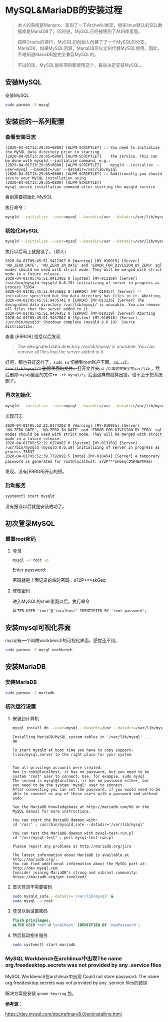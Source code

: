 # MySQL&MariaDB的安装过程

> 本人的系统是Manjaro，查询了一下Archwiki发现，很多linux默认的SQL数据库是MariaDB了。同时说，MySQL已经被移到了AUR库里面。
>
> 按照Oracle的德行，MySQL的创始人创建了了一个MySQL的分支，MariaDB，如果MySQL闭源，MariaDB可以立刻代替MySQL使用。因此，不难知道MariaDB是完全兼容MySQL的。
>
> 不过的话，MySQL很多项目都使用这个，最后决定安装MySQL。

## 安装MySQL

安装MySQL

```bash
sudo pacman -S mysql
```

## 安装后的一系列配置

### 查看安装日志

```
[2020-04-01T13:29:05+0800] [ALPM-SCRIPTLET] :: You need to initialize the MySQL data directory prior to starting
[2020-04-01T13:29:05+0800] [ALPM-SCRIPTLET]    the service. This can be done with mysqld --initialize command, e.g.:
[2020-04-01T13:29:05+0800] [ALPM-SCRIPTLET]    mysqld --initialize --user=mysql --basedir=/usr --datadir=/var/lib/mysql
[2020-04-01T13:29:05+0800] [ALPM-SCRIPTLET] :: Additionally you should secure your MySQL installation using
[2020-04-01T13:29:05+0800] [ALPM-SCRIPTLET]    mysql_secure_installation command after starting the mysqld service

```

看到需要初始化 MySQL

执行命令：

```bash
mysqld --initialize --user=mysql --basedir=/usr --datadir=/var/lib/mysql
```

### 初始化MySQL

```bash
mysqld --initialize --user=mysql --basedir=/usr --datadir=/var/lib/mysql
```

执行以后马上就报错了。（烦人）

```
2020-04-01T05:45:51.941236Z 0 [Warning] [MY-010915] [Server] 'NO_ZERO_DATE', 'NO_ZERO_IN_DATE' and 'ERROR_FOR_DIVISION_BY_ZERO' sql modes should be used with strict mode. They will be merged with strict mode in a future release.
2020-04-01T05:45:51.941340Z 0 [System] [MY-013169] [Server] /usr/bin/mysqld (mysqld 8.0.19) initializing of server in progress as process 75054
2020-04-01T05:45:51.943568Z 0 [ERROR] [MY-010457] [Server] --initialize specified but the data directory has files in it. Aborting.
2020-04-01T05:45:51.943574Z 0 [ERROR] [MY-013236] [Server] The designated data directory /var/lib/mysql/ is unusable. You can remove all files that the server added to it.
2020-04-01T05:45:51.943645Z 0 [ERROR] [MY-010119] [Server] Aborting
2020-04-01T05:45:51.943786Z 0 [System] [MY-010910] [Server] /usr/bin/mysqld: Shutdown complete (mysqld 8.0.19)  Source distribution.

```

查看 [ERROR] 信息以后发现

> The designated data directory /var/lib/mysql/ is unusable. You can remove all files that the server added to it.

好吧，那也只好这样了。`sudo su` 切换到root账户下面。~~`rm -rf /var/lib/mysql/*` 删除里面的文件。~~打开文件夹`cd /后面这样安全写var/lib` ，然后删除mysql里面的文件`rm -rf mysql/*`。后面这样做就算出错，也不至于把系统删了。

### 再次初始化

```bash
mysqld --initialize --user=mysql --basedir=/usr --datadir=/var/lib/mysql
```

出现日志

```
2020-04-01T05:52:22.017420Z 0 [Warning] [MY-010915] [Server] 'NO_ZERO_DATE', 'NO_ZERO_IN_DATE' and 'ERROR_FOR_DIVISION_BY_ZERO' sql modes should be used with strict mode. They will be merged with strict mode in a future release.
2020-04-01T05:52:22.017498Z 0 [System] [MY-013169] [Server] /usr/bin/mysqld (mysqld 8.0.19) initializing of server in progress as process 75837
2020-04-01T05:52:39.779289Z 5 [Note] [MY-010454] [Server] A temporary password is generated for root@localhost: s?2P***skGeq(这是临时密码)
```

发现，没有[ERROR]开心的很。

### 启动服务

```bash
systemctl start mysqld
```

没有报错以后就是安装成功了。

## 初次登录MySQL

### 重置root密码

1. 登录

   ```bash
   mysql -u root -p
   ```

   Enter password: 

   密码就是上面记录的临时密码：s?2P***skGeq

2. 修改密码

   进入MySQL的shell里面以后，执行命令

   ```mysql
   ALTER USER 'root'@'localhost' IDENTIFIED BY 'root-password';
   ```

## 安装mysql可视化界面

mysql有一个叫做workbench的可视化界面，感觉还不错。

```bash
sudo pacman -S mysql-workbench
```

## 安装MariaDB

### 安装MariaDB

```bash
sudo pacman -S mariadb
```

### 初次运行设置

1. 安装到计算机

    ```bash
    mysql_install_db --user=mysql --basedir=/usr --datadir=/var/lib/mysql
    ```

    ```
    Installing MariaDB/MySQL system tables in '/var/lib/mysql' ...
    OK
    
    To start mysqld at boot time you have to copy support-files/mysql.server to the right place for your system
    
    
    Two all-privilege accounts were created.
    One is root@localhost, it has no password, but you need to be system 'root' user to connect. Use, for example, sudo mysql
    The second is mysql@localhost, it has no password either, but
    you need to be the system 'mysql' user to connect.
    After connecting you can set the password, if you would need to be
    able to connect as any of these users with a password and without sudo
    
    See the MariaDB Knowledgebase at http://mariadb.com/kb or the
    MySQL manual for more instructions.
    
    You can start the MariaDB daemon with:
    cd '/usr' ; /usr/bin/mysqld_safe --datadir='/var/lib/mysql'
    
    You can test the MariaDB daemon with mysql-test-run.pl
    cd '/usr/mysql-test' ; perl mysql-test-run.pl
    
    Please report any problems at http://mariadb.org/jira
    
    The latest information about MariaDB is available at http://mariadb.org/.
    You can find additional information about the MySQL part at:
    http://dev.mysql.com
    Consider joining MariaDB's strong and vibrant community:
    https://mariadb.org/get-involved/
    ```

2. 首次登录不需要密码

   ```bash
   sudo mysqld_safe --datadir='/var/lib/mysql' &
   sudo mysql -u root
   ```

3. 登录以后设置密码

   ```SQL
   flush privileges;
   ALTER USER'root'@'localhost' IDENTIFIED BY 'newPassword'; 
   ```

4. 然后启动相关服务

   ```bash
   sudo systemctl start mariadb
   ```


### MySQL Workbench在archlinux中出现The name org.freedesktop.secrets was not provided by any .service files

MySQL Workbench在archlinux中出现 Could not store password: The name org.freedesktop.secrets was not provided by any .service files的错误

解决方案是安装 `gnome-keyring` 包。

**参考源：**

https://dev.mysql.com/doc/refman/8.0/en/installing.html